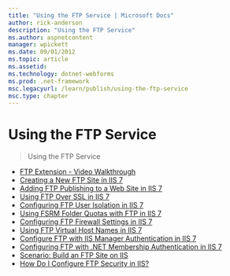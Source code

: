 ```yaml
---
title: "Using the FTP Service | Microsoft Docs"
author: rick-anderson
description: "Using the FTP Service"
ms.author: aspnetcontent
manager: wpickett
ms.date: 09/01/2012
ms.topic: article
ms.assetid: 
ms.technology: dotnet-webforms
ms.prod: .net-framework
msc.legacyurl: /learn/publish/using-the-ftp-service
msc.type: chapter
---
```

Using the FTP Service
====================
> Using the FTP Service


- [FTP Extension - Video Walkthrough](ftp-extension-video-walkthrough.md)
- [Creating a New FTP Site in IIS 7](creating-a-new-ftp-site-in-iis-7.md)
- [Adding FTP Publishing to a Web Site in IIS 7](adding-ftp-publishing-to-a-web-site-in-iis-7.md)
- [Using FTP Over SSL in IIS 7](using-ftp-over-ssl-in-iis-7.md)
- [Configuring FTP User Isolation in IIS 7](configuring-ftp-user-isolation-in-iis-7.md)
- [Using FSRM Folder Quotas with FTP in IIS 7](using-fsrm-folder-quotas-with-ftp-in-iis-7.md)
- [Configuring FTP Firewall Settings in IIS 7](configuring-ftp-firewall-settings-in-iis-7.md)
- [Using FTP Virtual Host Names in IIS 7](using-ftp-virtual-host-names-in-iis-7.md)
- [Configure FTP with IIS Manager Authentication in IIS 7](configure-ftp-with-iis-manager-authentication-in-iis-7.md)
- [Configuring FTP with .NET Membership Authentication in IIS 7](configuring-ftp-with-net-membership-authentication-in-iis-7.md)
- [Scenario: Build an FTP Site on IIS](scenario-build-an-ftp-site-on-iis.md)
- [How Do I Configure FTP Security in IIS?](cse-curated-view-ftp-security-settings.md)